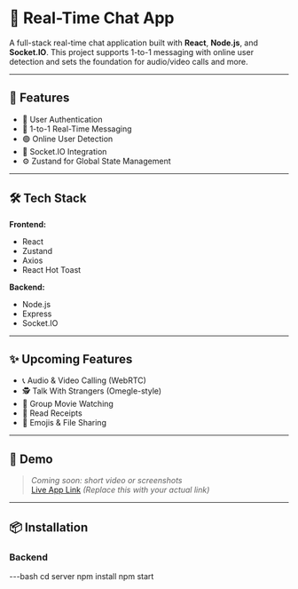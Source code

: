 # 💬 Real-Time Chat App

A full-stack real-time chat application built with **React**, **Node.js**, and **Socket.IO**. This project supports 1-to-1 messaging with online user detection and sets the foundation for audio/video calls and more.

---

## 🚀 Features

- 🔐 User Authentication
- 💬 1-to-1 Real-Time Messaging
- 🟢 Online User Detection
- 📡 Socket.IO Integration
- ⚙️ Zustand for Global State Management

---

## 🛠 Tech Stack

**Frontend:**
- React
- Zustand
- Axios
- React Hot Toast

**Backend:**
- Node.js
- Express
- Socket.IO

---

## ✨ Upcoming Features

- 📞 Audio & Video Calling (WebRTC)
- 🕵️ Talk With Strangers (Omegle-style)
- 🎥 Group Movie Watching
- 📨 Read Receipts
- 🌈 Emojis & File Sharing

---

## 📸 Demo

> _Coming soon: short video or screenshots_  
> [Live App Link](https://your-deployed-url.netlify.app) _(Replace this with your actual link)_

---

## 📦 Installation

### Backend

---bash
cd server
npm install
npm start
